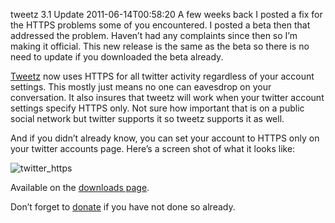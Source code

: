 tweetz 3.1 Update
2011-06-14T00:58:20
A few weeks back I posted a fix for the HTTPS problems some of you encountered. I posted a beta then that addressed the problem. Haven’t had any complaints since then so I’m making it official. This new release is the same as the beta so there is no need to update if you downloaded the beta already.

[Tweetz](/tweetz) now uses HTTPS for all twitter activity regardless of your account settings. This mostly just means no one can eavesdrop on your conversation. It also insures that tweetz will work when your twitter account settings specify HTTPS only. Not sure how important that is on a public social network but twitter supports it so tweetz supports it as well.

And if you didn’t already know, you can set your account to HTTPS only on your twitter accounts page. Here’s a screen shot of what it looks like:

![twitter_https](http://az667460.vo.msecnd.net/cdn/images/blog/0916bb4fcc1a_1223A/twitter_https.jpg)

Available on the [downloads page](/downloads).

Don’t forget to [donate](https://www.paypal.com/cgi-bin/webscr?cmd=_s-xclick&hosted_button_id=5966770) if you have not done so already. 
